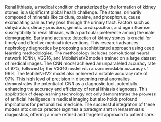 Renal lithiasis, a medical condition characterized by the formation of kidney stones, is a significant global health challenge. The stones, primarily composed of minerals like calcium, oxalate, and phosphorus, cause excruciating pain as they pass through the urinary tract. Factors such as dehydration, dietary practices, genetic predisposition, and age influence susceptibility to renal lithiasis, with a particular preference among the male demographic. Early and accurate detection of kidney stones is crucial for timely and effective medical interventions. This research advances nephrology diagnostics by proposing a sophisticated approach using deep learning methodologies. The methodology includes convolutional neural network (CNN), VGG16, and MobileNetV2 models trained on a large dataset of medical images. The CNN model achieved an unparalleled accuracy rate of 97%, followed by the VGG16 model with a commendable accuracy of 99%. The MobileNetV2 model also achieved a notable accuracy rate of 97%. This high level of precision in discerning renal anomalies demonstrates the potential of CNN as a diagnostic tool, potentially enhancing the accuracy and efficiency of renal lithiasis diagnoses. This application of deep learning technology not only demonstrates the prowess of artificial intelligence in medical imaging but also holds profound implications for personalized medicine. The successful integration of these models into clinical practice signifies a paradigm shift in renal lithiasis diagnostics, offering a more refined and targeted approach to patient care. 
